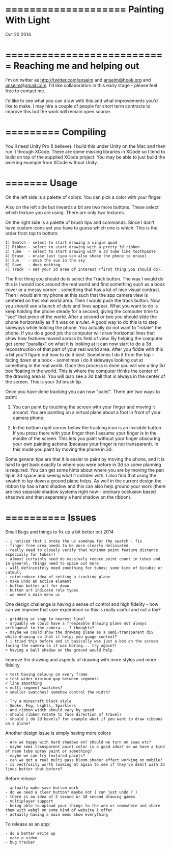 ====================
Painting With Light
====================
Oct 20 2014

===========================
Reaching me and helping out
===========================

I'm on twitter as http://twitter.com/anselm and anselm@hook.org and anselm@gmail.com. I'd like collaborators in this early stage - please feel free to contact me.

I'd like to see what you can draw with this and what improvements you'd like to make. I may hire a couple of people for short term contracts to improve this but the work will remain open source.

=========
Compiling
=========

You'll need Unity Pro (I believe). I build this under Unity on the Mac and then run it through XCode. There are some missing libraries in XCode so I tend to build on top of the supplied XCode project. You may be able to just build the working example from XCode without Unity.

=======
Usage
=======

On the left side is a palette of colors. You can pick a color with your finger.

Also on the left side but inwards a bit are two more buttons. These select which texture you are using. There are only two textures.

On the right side is a palette of brush tips and commands. Since I don't have custom icons yet you have to guess which one is which. This is the order from top to bottom:

	1) Swatch - select to start drawing a single quad
	2) Ribbon - select to start drawing with a pretty 3d ribbon
	3) Tube   - select to start drawing with a 3d tube like toothpaste
	4) Erase  - erase last (you can also shake the phone to erase)
	5) Sun    - move the sun in the sky
	6) Save   - does nothing
	7) Track  - set your 3d area of interest (first thing you should do).

The first thing you should do is select the Track button. The way I would do this is I would look around the real world and find something such as a book cover or a messy corner - something that has a lot of nice visual contrast. Then I would aim my phone at this such that the app camera view is centered on this real world area. Then I would push the track button. Now you should see a bunch of dots and lines appear. What you want to do is keep holding the phone steady for a second, giving the computer time to "see" that piece of the world. After a second or two you should slide the phone horizontally as if it was on a ruler. A good way to do this is to step sideways while holding the phone. You actually do not want to "rotate" the phone. If you do a good job the computer will draw horizontal lines that show how features moved across its field of view. By helping the computer get some "parallax" on what it is looking at it can now start to do a 3d reconstruction of that part of your real world area. After you fiddle with this a bit you'll figure out how to do it best. Sometimes I do it from the top - facing down at a book - sometimes I do it sideways looking out at something in the real world. Once this process is done you will see a tiny 3d box floating in the world. This is where the computer thinks the center of the drawing area is. You will *also* see a 3d ball that is always in the center of the screen. This is your 3d brush tip.

Once you have done tracking you can now "paint". There are two ways to paint:

1) You can paint by touching the screen with your finger and moving it around. You are painting on a virtual plane about a foot in front of your camera phone.

2) In the bottom right corner below the tracking icon is an invisible button. If you press there with your finger then I assume your finger is in the middle of the screen. This lets you paint without your finger obscuring your own painting actions (because your finger is not transparent). In this mode you paint by moving the phone in 3d.

Some general tips are that it is easier to paint by moving the phone, and it is hard to get back exactly to where you were before in 3d so some planning is required. You can get some hints about where you are by moving the pen tip in 3d space and seeing what it collides with. I also find that using the swatch to lay down a ground plane helps. As well in the current design the ribbon tip has a hard shadow and this can also help ground your work (there are two separate shadow systems right now - ordinary occlusion based shadows and then separately a hard shadow on the ribbon).

==========
Issues
==========

Small Bugs and things to fix up a bit better oct 2014

	- i noticed that i broke the uv somehow for the swatch - fix
	- finger free area needs to be more clearly deliniated
	- really need to closely verify that minimum point feature distance especially for tubes!!
	- almost certainly need do massively reduce point count in tubes and in general; things need to space out more
	- will defininitely need smoothing for tubes; some kind of bicubic or catmull
	- reintroduce idea of setting a tracking plane
	- make undo an active element
	- button better art for down
	- button art indicate role types
	- we need a main menu ui

One design challenge is having a sense of control and high fidelity - how can we improve that user experience so this is really useful and not a toy?

	- gridding or snap to nearest line?
	- arguably we could have a freezeable drawing plane not always orthogonal to the camera....? thoughts?	
	- maybe we could show the drawing plane as a semi-transparent div while drawing so that it helps you guage context?
	( i tried this before and it basically was just a box on the screen facing the camera so it was boring... try again?)			
	< having a ball shadow on the ground would help

Improve the drawing and aspects of drawing with more styles and more fidelity

	< test having delauny on every frame
	< test wider minimum gap between segments
	< line smoothing
	< multi segment swatches?
	< smaller swatches? somehow control the width?

	- Try a minecraft block style
	- Smoke, Fog, Lights, Sparklers
	- And ribbon width should vary by speed
	- should ribbon rotate to face direction of travel?
	- should i do 2d bevels? for example what if you want to draw ribbons on a plane?

Another design issue is simply having more colors

	- Are we happy with hard shadows on? should we turn on ssao etc?
	- maybe semi transparent paint color is a good idea? so we have a kind of neon tube spray paint or something?
	- maybe we can try textured paints?
	- can we get a real multi pass bloom shader effect working on mobile?
	- is vectrosity worth looking at again to see if they've dealt with 3d lines better that before?

Before release

	- actually make save button work
	- do we need a clear button? maybe not ( can just undo ? )
	- there is an idea of 5 second or 10 second drawing games
	- multiplayer support
	- being able to upload your things to the web or somewhere and share them with webgl on some kind of website i offer
	- actually having a main menu show everything

To release as an app:

	- do a better write up
	- make a video
	- bug tracker

